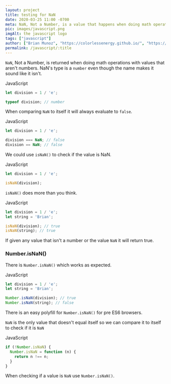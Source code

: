 ```yaml
---
layout: project
title: testing for NaN
date: 2020-03-25 11:00 -0700
meta: NaN, Not a Number, is a value that happens when doing math operations with types that are not numbers
pic: images/javascript.png
imgAlt: the javascript logo
tags: ["javascript"]
author: ["Brian Munoz", "https://colorlessenergy.github.io/", "https://github.com/colorlessenergy"]
permalink: /javascript/:title
---
```


<code class="highlight__code">NaN</code>, Not a Number, is returned when doing math operations with values that aren't numbers. NaN's type is a <code class="highlight__code">number</code> even though the name makes it sound like it isn't.

<p class="highlight__file-desc">JavaScript</p>

```javascript
let division = 1 / 'e';

typeof division; // number
```

When comparing <code class="highlight__code">NaN</code> to itself it will always evaluate to <code class="highlight__code">false</code>.

<p class="highlight__file-desc">JavaScript</p>

```javascript
let division = 1 / 'e';

division === NaN; // false
division == NaN; // false
```

We could use <code class="highlight__code">isNaN()</code> to check if the value is NaN.

<p class="highlight__file-desc">JavaScript</p>

```javascript
let division = 1 / 'e';

isNaN(division);
```

<code class="highlight__code">isNaN()</code> does more than you think.

<p class="highlight__file-desc">JavaScript</p>

```javascript
let division = 1 / 'e';
let string = 'Brian';

isNaN(division); // true
isNaN(string); // true
```

If given any value that isn't a number or the value <code class="highlight__code">NaN</code> it will return true.

### Number.isNaN()

There is <code class="highlight__code">Number.isNaN()</code> which works as expected.


<p class="highlight__file-desc">JavaScript</p>

```javascript
let division = 1 / 'e';
let string = 'Brian';

Number.isNaN(division); // true
Number.isNaN(string); // false
```

There is an easy polyfill for <code class="highlight__code">Number.isNaN()</code> for pre ES6 browsers.

<code class="highlight__code">NaN</code> is the only value that doesn't equal itself so we can compare it to itself to check if it is <code class="highlight__code">NaN</code>

<p class="highlight__file-desc">JavaScript</p>

```javascript
if (!Number.isNaN) {
  Number.isNaN = function (n) {
    return n !== n;
  }
}
```

When checking if a value is <code class="highlight__code">NaN</code> use <code class="highlight__code">Number.isNaN()</code>.